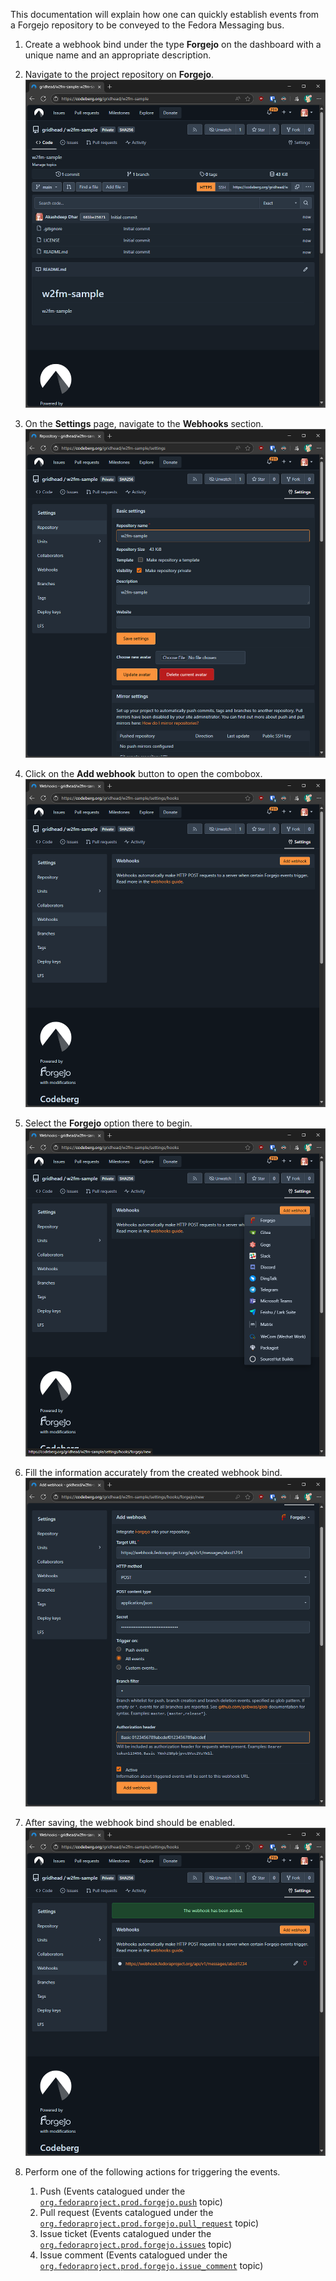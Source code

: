 This documentation will explain how one can quickly establish events from a
Forgejo repository to be conveyed to the Fedora Messaging bus.

1. Create a webhook bind under the type **Forgejo** on the dashboard with
   a unique name and an appropriate description.

2. Navigate to the project repository on **Forgejo**.
   ![](../../../public/imgs/fogo/1.png)

3. On the **Settings** page, navigate to the **Webhooks** section.
   ![](../../../public/imgs/fogo/2.png)

4. Click on the **Add webhook** button to open the combobox.
   ![](../../../public/imgs/fogo/3.png)

5. Select the **Forgejo** option there to begin.
   ![](../../../public/imgs/fogo/4.png)

6. Fill the information accurately from the created webhook bind.
   ![](../../../public/imgs/fogo/5.png)

7. After saving, the webhook bind should be enabled.
   ![](../../../public/imgs/fogo/6.png)

8. Perform one of the following actions for triggering the events.
   1. Push (Events catalogued under the [`org.fedoraproject.prod.forgejo.push`](https://apps.fedoraproject.org/datagrepper/v2/search?topic=org.fedoraproject.prod.forgejo.push) topic)
   2. Pull request (Events catalogued under the [`org.fedoraproject.prod.forgejo.pull_request`](https://apps.fedoraproject.org/datagrepper/v2/search?topic=org.fedoraproject.prod.forgejo.pull_request) topic)
   3. Issue ticket (Events catalogued under the [`org.fedoraproject.prod.forgejo.issues`](https://apps.fedoraproject.org/datagrepper/v2/search?topic=org.fedoraproject.prod.forgejo.issues) topic)
   4. Issue comment (Events catalogued under the [`org.fedoraproject.prod.forgejo.issue_comment`](https://apps.fedoraproject.org/datagrepper/v2/search?topic=org.fedoraproject.prod.forgejo.issue_comment) topic)
